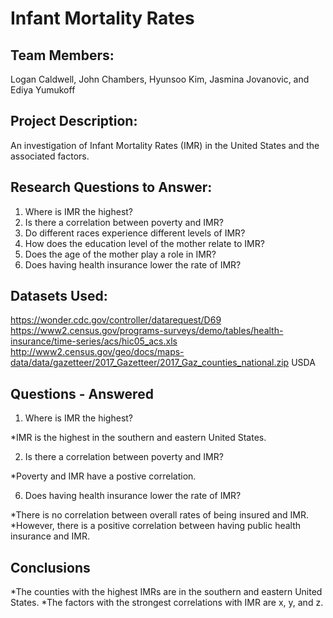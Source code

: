 # Infant Mortality Rates


## Team Members:

Logan Caldwell, John Chambers, Hyunsoo Kim, Jasmina Jovanovic, and Ediya Yumukoff

## Project Description:

An investigation of Infant Mortality Rates (IMR) in the United States and the associated factors. 

## Research Questions to Answer:

1) Where is IMR the highest?
2) Is there a correlation between poverty and IMR?
3) Do different races experience different levels of IMR?
4) How does the education level of the mother relate to IMR?
5) Does the age of the mother play a role in IMR?
6) Does having health insurance lower the rate of IMR?

## Datasets Used:

https://wonder.cdc.gov/controller/datarequest/D69
https://www2.census.gov/programs-surveys/demo/tables/health-insurance/time-series/acs/hic05_acs.xls
http://www2.census.gov/geo/docs/maps-data/data/gazetteer/2017_Gazetteer/2017_Gaz_counties_national.zip
USDA

## Questions - Answered

1) Where is IMR the highest?

*IMR is the highest in the southern and eastern United States.


2) Is there a correlation between poverty and IMR?

*Poverty and IMR have a postive correlation.


6) Does having health insurance lower the rate of IMR?

*There is no correlation between overall rates of being insured and IMR.
*However, there is a positive correlation between having public health insurance and IMR.

## Conclusions

*The counties with the highest IMRs are in the southern and eastern United States.
*The factors with the strongest correlations with IMR are x, y, and z.
